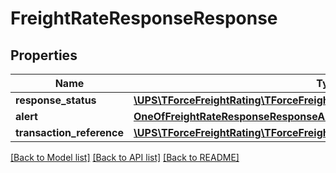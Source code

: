 # FreightRateResponseResponse

## Properties
Name | Type | Description | Notes
------------ | ------------- | ------------- | -------------
**response_status** | [**\UPS\TForceFreightRating\TForceFreightRating\ResponseResponseStatus**](ResponseResponseStatus.md) |  | 
**alert** | [**OneOfFreightRateResponseResponseAlert**](OneOfFreightRateResponseResponseAlert.md) |  | [optional] 
**transaction_reference** | [**\UPS\TForceFreightRating\TForceFreightRating\ResponseTransactionReference**](ResponseTransactionReference.md) |  | [optional] 

[[Back to Model list]](../../README.md#documentation-for-models) [[Back to API list]](../../README.md#documentation-for-api-endpoints) [[Back to README]](../../README.md)

